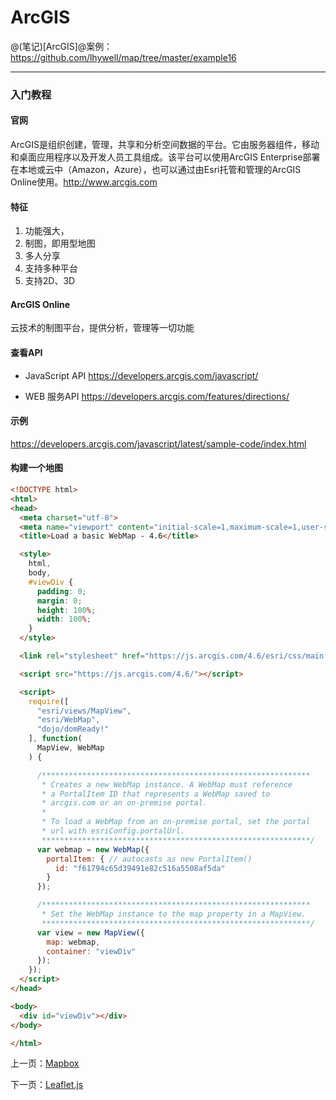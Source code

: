 ArcGIS
====================

@(笔记)[ArcGIS]@案例：https://github.com/lhywell/map/tree/master/example16

-------------------

### 入门教程

#### 官网
ArcGIS是组织创建，管理，共享和分析空间数据的平台。它由服务器组件，移动和桌面应用程序以及开发人员工具组成。该平台可以使用ArcGIS Enterprise部署在本地或云中（Amazon，Azure），也可以通过由Esri托管和管理的ArcGIS Online使用。http://www.arcgis.com

#### 特征
1. 功能强大，
2. 制图，即用型地图
3. 多人分享
4. 支持多种平台
5. 支持2D、3D

#### ArcGIS Online
云技术的制图平台，提供分析，管理等一切功能

#### 查看API
- JavaScript API
https://developers.arcgis.com/javascript/

- WEB 服务API
https://developers.arcgis.com/features/directions/

#### 示例
https://developers.arcgis.com/javascript/latest/sample-code/index.html

#### 构建一个地图

```html
<!DOCTYPE html>
<html>
<head>
  <meta charset="utf-8">
  <meta name="viewport" content="initial-scale=1,maximum-scale=1,user-scalable=no">
  <title>Load a basic WebMap - 4.6</title>

  <style>
    html,
    body,
    #viewDiv {
      padding: 0;
      margin: 0;
      height: 100%;
      width: 100%;
    }
  </style>

  <link rel="stylesheet" href="https://js.arcgis.com/4.6/esri/css/main.css">

  <script src="https://js.arcgis.com/4.6/"></script>

  <script>
    require([
      "esri/views/MapView",
      "esri/WebMap",
      "dojo/domReady!"
    ], function(
      MapView, WebMap
    ) {

      /************************************************************
       * Creates a new WebMap instance. A WebMap must reference
       * a PortalItem ID that represents a WebMap saved to
       * arcgis.com or an on-premise portal.
       *
       * To load a WebMap from an on-premise portal, set the portal
       * url with esriConfig.portalUrl.
       ************************************************************/
      var webmap = new WebMap({
        portalItem: { // autocasts as new PortalItem()
          id: "f61794c65d39491e82c516a5508af5da"
        }
      });

      /************************************************************
       * Set the WebMap instance to the map property in a MapView.
       ************************************************************/
      var view = new MapView({
        map: webmap,
        container: "viewDiv"
      });
    });
  </script>
</head>

<body>
  <div id="viewDiv"></div>
</body>

</html>
```
上一页：[Mapbox](https://github.com/lhywell/map/blob/master/2.5README.md)

下一页：[Leaflet.js](https://github.com/lhywell/map/blob/master/2.7README.md)